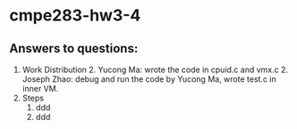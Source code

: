 # cmpe283-hw3-4

## Answers to questions:
1. Work Distribution
   2. Yucong Ma: wrote the code in cpuid.c and vmx.c
   2. Joseph Zhao: debug and run the code by Yucong Ma, wrote test.c in inner VM.
2. Steps
   1. ddd
   2. ddd

